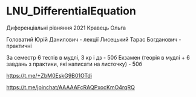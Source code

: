 # LNU_DifferentialEquation
Диференціальні рівняння 2021 Кравець Ольга

Головатий Юрій Данилович - лекції
Лисецький Тарас Богданович - практичні

За семестр 6 тестів в мудлі, 3 кр і дз - 50б
Екзамен (теорія в мудлі + 6 завдань з практики, які написати на листочку) - 50б

https://t.me/+ZbM0EskG9B01OTdi

https://t.me/joinchat/AAAAAFcRAQPxocKmO4rqRQ

